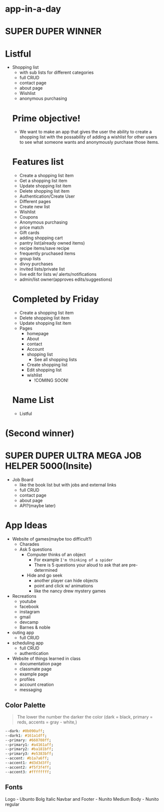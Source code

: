 # app-in-a-day
# SUPER DUPER WINNER
  # Listful
- Shopping list 
  - with sub lists for different categories
  - full CRUD
  - contact page
  - about page
  - Wishlist
  - anonymous purchasing
  # Prime objective!
    - We want to make an app that gives the user the ability to create a shopping list with the possability of adding a wishlist for other users to see what someone wants and anonymously purchase those items.
  # Features list
    - Create a shopping list item
    - Get a shopping list item
    - Update shopping list item
    - Delete shopping list item
    - Authentication/Create User
    - Different pages
    - Create new list
    - Wishlist
    - Coupons
    - Anonymous purchasing
    - price match
    - Gift cards
    - adding shopping cart
    - pantry list(already owned items)
    - recipe items/save recipe
    - frequently pruchased items
    - group lists
    - divvy purchases
    - invited lists/private list
    - live edit for lists w/ alerts/notifications
    - admin/list owner(approves edits/suggestions)
  # Completed by Friday
    - Create a shopping list item
    - Delete shopping list item
    - Update shopping list item
    - Pages
      - homepage
      - About
      - contact
      - Account
      - shopping list
        - See all shopping lists
      - Create shopping list
      - Edit shopping list
      - wishlist
        - !COMING SOON!
  # Name List
    - Listful

# (Second winner)
  # SUPER DUPER ULTRA MEGA JOB HELPER 5000(Insite)
- Job Board
  - like the book list but with jobs and external links
  - full CRUD
  - contact page
  - about page
  - API?(maybe later)

# App Ideas
- Website of games(maybe too difficult?)
  - Charades
  - Ask 5 questions
    - Computer thinks of an object
      - For example `I'm thinking of a spider`
      - There is 5 questions your aloud to ask that are pre-determined
    - Hide and go seek
        - another player can hide objects
        - point and click w/ animations
        - like the nancy drew mystery games
- Recreations
  - youtube
  - facebook
  - instagram
  - gmail
  - devcamp
  - Barnes & noble
- outing app
  - full CRUD
- scheduling app
  - full CRUD
  - authentication
- Website of things learned in class
  - documentation page
  - classmate page
  - example page
  - profiles
  - account creation
  - messaging



## Color Palette

> The lower the number the darker the color (dark = black, primary = reds, accents = gray - white,)

```css
--dark: #0b090aff;
--dark1: #161a1dff;
--primary: #660708ff;
--primary1: #a4161aff;
--primary2: #ba181bff;
--primary3: #e5383bff;
--accent: #b1a7a6ff;
--accent1: #d3d3d3ff;
--accent2: #f5f3f4ff;
--accent3: #ffffffff;  
```
## Fonts
Logo - Ubunto Bolg Italic 
Navbar and Footer -  Nunito Medium
Body - Nunito regular
